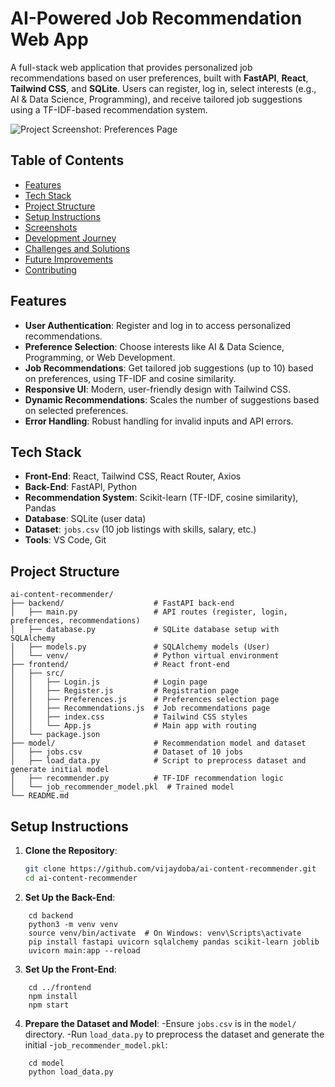 # AI-Powered Job Recommendation Web App

A full-stack web application that provides personalized job recommendations based on user preferences, built with **FastAPI**, **React**, **Tailwind CSS**, and **SQLite**. Users can register, log in, select interests (e.g., AI & Data Science, Programming), and receive tailored job suggestions using a TF-IDF-based recommendation system.

![Project Screenshot: Preferences Page](screenshots/preferences.png)

## Table of Contents
- [Features](#features)
- [Tech Stack](#tech-stack)
- [Project Structure](#project-structure)
- [Setup Instructions](#setup-instructions)
- [Screenshots](#screenshots)
- [Development Journey](#development-journey)
- [Challenges and Solutions](#challenges-and-solutions)
- [Future Improvements](#future-improvements)
- [Contributing](#contributing)

## Features
- **User Authentication**: Register and log in to access personalized recommendations.
- **Preference Selection**: Choose interests like AI & Data Science, Programming, or Web Development.
- **Job Recommendations**: Get tailored job suggestions (up to 10) based on preferences, using TF-IDF and cosine similarity.
- **Responsive UI**: Modern, user-friendly design with Tailwind CSS.
- **Dynamic Recommendations**: Scales the number of suggestions based on selected preferences.
- **Error Handling**: Robust handling for invalid inputs and API errors.

## Tech Stack
- **Front-End**: React, Tailwind CSS, React Router, Axios
- **Back-End**: FastAPI, Python
- **Recommendation System**: Scikit-learn (TF-IDF, cosine similarity), Pandas
- **Database**: SQLite (user data)
- **Dataset**: `jobs.csv` (10 job listings with skills, salary, etc.)
- **Tools**: VS Code, Git

## Project Structure

```
ai-content-recommender/
├── backend/                    # FastAPI back-end
│   ├── main.py                 # API routes (register, login, preferences, recommendations)
│   ├── database.py             # SQLite database setup with SQLAlchemy
│   ├── models.py               # SQLAlchemy models (User)
│   └── venv/                   # Python virtual environment
├── frontend/                   # React front-end
│   ├── src/
│   │   ├── Login.js            # Login page
│   │   ├── Register.js         # Registration page
│   │   ├── Preferences.js      # Preferences selection page
│   │   ├── Recommendations.js  # Job recommendations page
│   │   ├── index.css           # Tailwind CSS styles
│   │   └── App.js              # Main app with routing
│   └── package.json
├── model/                      # Recommendation model and dataset
│   ├── jobs.csv                # Dataset of 10 jobs
│   ├── load_data.py            # Script to preprocess dataset and generate initial model
│   ├── recommender.py          # TF-IDF recommendation logic
│   └── job_recommender_model.pkl  # Trained model
└── README.md
```


## Setup Instructions
1. **Clone the Repository**:
    ```bash
    git clone https://github.com/vijaydoba/ai-content-recommender.git
    cd ai-content-recommender

2. **Set Up the Back-End**:
```
    cd backend
    python3 -m venv venv
    source venv/bin/activate  # On Windows: venv\Scripts\activate
    pip install fastapi uvicorn sqlalchemy pandas scikit-learn joblib
    uvicorn main:app --reload
```    

3. **Set Up the Front-End**:
```
    cd ../frontend
    npm install
    npm start
```
4. **Prepare the Dataset and Model**:
    -Ensure `jobs.csv` is in the `model/` directory.
    -Run `load_data.py` to preprocess the dataset and generate the initial -`job_recommender_model.pkl`:    
```
    cd model
    python load_data.py
```    